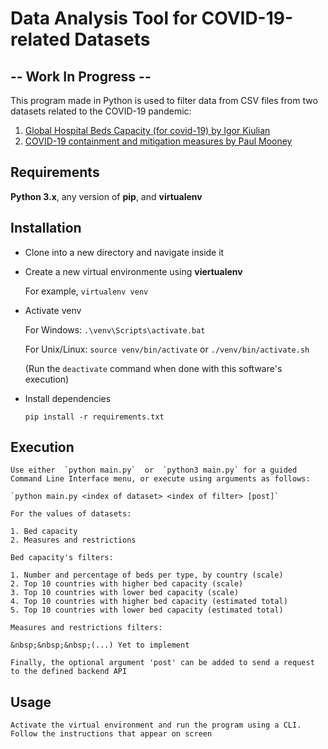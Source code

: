 # Data Analysis Tool for COVID-19-related Datasets

## -- Work In Progress --

This program made in Python is used to filter data from CSV files from two datasets related to the COVID-19 pandemic:

1. [Global Hospital Beds Capacity (for covid-19) by Igor Kiulian](https://www.kaggle.com/ikiulian/global-hospital-beds-capacity-for-covid19)
2. [COVID-19 containment and mitigation measures by Paul Mooney](https://www.kaggle.com/paultimothymooney/covid19-containment-and-mitigation-measures)


## Requirements

**Python 3.x**, any version of **pip**, and **virtualenv**


## Installation

- Clone into a new directory and navigate inside it

- Create a new virtual environmente using **viertualenv**

    For example, `virtualenv venv`

- Activate venv

    For Windows: `.\venv\Scripts\activate.bat`

    For Unix/Linux: `source venv/bin/activate` or `./venv/bin/activate.sh`

    (Run the `deactivate` command when done with this software's execution)

- Install dependencies

    `pip install -r requirements.txt`


## Execution

    Use either  `python main.py`  or  `python3 main.py` for a guided Command Line Interface menu, or execute using arguments as follows:

    `python main.py <index of dataset> <index of filter> [post]`
    
    For the values of datasets:

    1. Bed capacity
    2. Measures and restrictions

    Bed capacity's filters:

    1. Number and percentage of beds per type, by country (scale)
    2. Top 10 countries with higher bed capacity (scale)
    3. Top 10 countries with lower bed capacity (scale)
    4. Top 10 countries with higher bed capacity (estimated total)    
    5. Top 10 countries with lower bed capacity (estimated total)
    
    Measures and restrictions filters:

    &nbsp;&nbsp;&nbsp;(...) Yet to implement

    Finally, the optional argument 'post' can be added to send a request to the defined backend API


## Usage

    Activate the virtual environment and run the program using a CLI. Follow the instructions that appear on screen